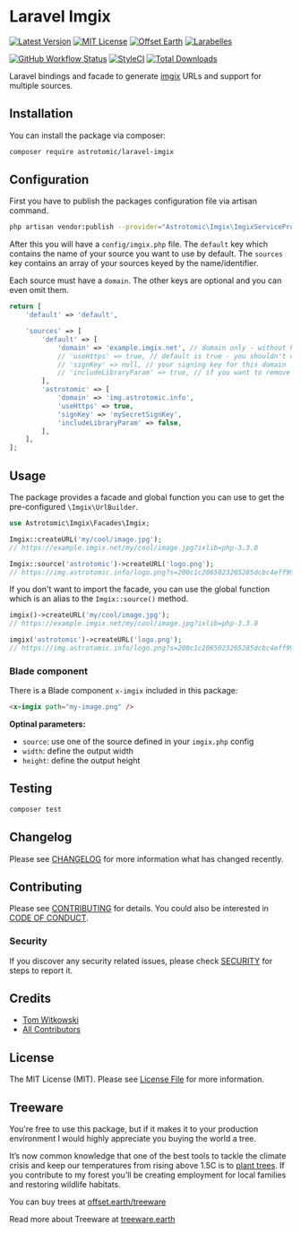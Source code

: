 # Laravel Imgix

[![Latest Version](http://img.shields.io/packagist/v/astrotomic/laravel-imgix.svg?label=Release&style=for-the-badge)](https://packagist.org/packages/astrotomic/laravel-imgix)
[![MIT License](https://img.shields.io/github/license/Astrotomic/laravel-imgix.svg?label=License&color=blue&style=for-the-badge)](https://github.com/Astrotomic/laravel-imgix/blob/master/LICENSE)
[![Offset Earth](https://img.shields.io/badge/Treeware-%F0%9F%8C%B3-green?style=for-the-badge)](https://plant.treeware.earth/Astrotomic/laravel-imgix)
[![Larabelles](https://img.shields.io/badge/Larabelles-%F0%9F%A6%84-lightpink?style=for-the-badge)](https://www.larabelles.com/)

[![GitHub Workflow Status](https://img.shields.io/github/workflow/status/Astrotomic/laravel-imgix/run-tests?style=flat-square&logoColor=white&logo=github&label=Tests)](https://github.com/Astrotomic/laravel-imgix/actions?query=workflow%3Arun-tests)
[![StyleCI](https://styleci.io/repos/313743010/shield)](https://styleci.io/repos/313743010)
[![Total Downloads](https://img.shields.io/packagist/dt/astrotomic/laravel-imgix.svg?label=Downloads&style=flat-square)](https://packagist.org/packages/astrotomic/laravel-imgix)

Laravel bindings and facade to generate [imgix](https://imgix.com) URLs and support for multiple sources.

## Installation

You can install the package via composer:

```bash
composer require astrotomic/laravel-imgix
```

## Configuration

First you have to publish the packages configuration file via artisan command.

```bash
php artisan vendor:publish --provider="Astrotomic\Imgix\ImgixServiceProvider"
```

After this you will have a `config/imgix.php` file.
The `default` key which contains the name of your source you want to use by default.
The `sources` key contains an array of your sources keyed by the name/identifier.

Each source must have a `domain`. The other keys are optional and you can even omit them.

```php
return [
    'default' => 'default',

    'sources' => [
        'default' => [
            'domain' => 'example.imgix.net', // domain only - without http(s)
            // 'useHttps' => true, // default is true - you shouldn't change this
            // 'signKey' => null, // your signing key for this domain
            // 'includeLibraryParam' => true, // if you want to remove the `ixlib` param
        ],
        'astrotomic' => [
            'domain' => 'img.astrotomic.info',
            'useHttps' => true,
            'signKey' => 'mySecretSignKey',
            'includeLibraryParam' => false,
        ],
    ],
];
```

## Usage

The package provides a facade and global function you can use to get the pre-configured `\Imgix\UrlBuilder`.

```php
use Astrotomic\Imgix\Facades\Imgix;

Imgix::createURL('my/cool/image.jpg');
// https://example.imgix.net/my/cool/image.jpg?ixlib=php-3.3.0

Imgix::source('astrotomic')->createURL('logo.png');
// https://img.astrotomic.info/logo.png?s=200c1c2065023265285dcbc4eff99955
```

If you don't want to import the facade, you can use the global function which is an alias to the `Imgix::source()` method.

```php
imgix()->createURL('my/cool/image.jpg');
// https://example.imgix.net/my/cool/image.jpg?ixlib=php-3.3.0

imgix('astrotomic')->createURL('logo.png');
// https://img.astrotomic.info/logo.png?s=200c1c2065023265285dcbc4eff99955
```

### Blade component 

There is a Blade component `x-imgix` included in this package:

```html
<x-imgix path="my-image.png" />
```

**Optinal parameters:**

* `source`: use one of the source defined in your `imgix.php` config
* `width`: define the output width
* `height`: define the output height

## Testing

```bash
composer test
```

## Changelog

Please see [CHANGELOG](CHANGELOG.md) for more information what has changed recently.

## Contributing

Please see [CONTRIBUTING](https://github.com/Astrotomic/.github/blob/master/CONTRIBUTING.md) for details. You could also be interested in [CODE OF CONDUCT](https://github.com/Astrotomic/.github/blob/master/CODE_OF_CONDUCT.md).

### Security

If you discover any security related issues, please check [SECURITY](https://github.com/Astrotomic/.github/blob/master/SECURITY.md) for steps to report it.

## Credits

-   [Tom Witkowski](https://github.com/Gummibeer)
-   [All Contributors](../../contributors)

## License

The MIT License (MIT). Please see [License File](LICENSE.md) for more information.

## Treeware

You're free to use this package, but if it makes it to your production environment I would highly appreciate you buying the world a tree.

It’s now common knowledge that one of the best tools to tackle the climate crisis and keep our temperatures from rising above 1.5C is to [plant trees](https://www.bbc.co.uk/news/science-environment-48870920). If you contribute to my forest you’ll be creating employment for local families and restoring wildlife habitats.

You can buy trees at [offset.earth/treeware](https://plant.treeware.earth/Astrotomic/laravel-imgix)

Read more about Treeware at [treeware.earth](https://treeware.earth)
